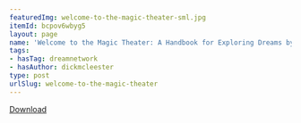 ```yaml
---
featuredImg: welcome-to-the-magic-theater-sml.jpg
itemId: bcpov6wbyg5
layout: page
name: 'Welcome to the Magic Theater: A Handbook for Exploring Dreams by Dick McLeester'
tags:
- hasTag: dreamnetwork
- hasAuthor: dickmcleester
type: post
urlSlug: welcome-to-the-magic-theater
---
```

<a href="../files/pdfs/Volume_publications/publications.welcome-to-the-magic-theater.pdf" download="">Download</a>